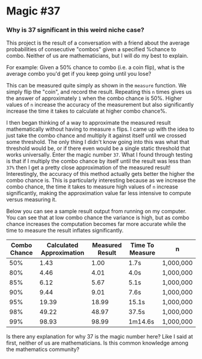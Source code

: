 # Magic #37
### Why is 37 significant in this weird niche case?

This project is the result of a conversation with a friend about the average probabilities of consecutive "combos" given a specified %chance to combo. Neither of us are mathematicians, but I will do my best to explain.

For example:
Given a 50% chance to combo (i.e. a coin flip), what is the average combo you'd get if you keep going until you lose?

This can be measured quite simply as shown in the `measure` function. We simply flip the "coin", and record the result. Repeating this `n` times gives us the answer of approximately `1` when the combo chance is 50%. Higher values of `n` increase the accuracy of the measurement but also significantly increase the time it takes to calculate at higher combo chance%.

I then began thinking of a way to approximate the measured result mathematically without having to measure `n` flips. I came up with the idea to just take the combo chance and multiply it against itself until we crossed some threshold. The only thing I didn't know going into this was what that threshold would be, or if there even would be a single static threshold that works universally. Enter the magic number `37`. What I found through testing is that if I multiply the combo chance by itself until the result was less than `37%` then I get a pretty close approximation of the measured result! Interestingly, the accuracy of this method actually gets better the higher the combo chance is. This is particularly interesting because as we increase the combo chance, the time it takes to measure high values of `n` increase significantly, making the approximation value far less intensive to compute versus measuring it.

Below you can see a sample result output from running on my computer. You can see that at low combo chance the variance is high, but as combo chance increases the computation becomes far more accurate while the time to measure the result inflates significantly.



| Combo Chance | Calculated Approximation | Measured Result | Time To Measure | n         |
|--------------|--------------------------|-----------------|-----------------|-----------|
| 50%          | 1.43                     | 1.00            | 1.7s            | 1,000,000 |
| 80%          | 4.46                     | 4.01            | 4.0s            | 1,000,000 |
| 85%          | 6.12                     | 5.67            | 5.1s            | 1,000,000 |
| 90%          | 9.44                     | 9.01            | 7.6s            | 1,000,000 |
| 95%          | 19.39                    | 18.99           | 15.1s           | 1,000,000 |
| 98%          | 49.22                    | 48.97           | 37.5s           | 1,000,000 |
| 99%          | 98.93                    | 98.99           | 1m14.6s         | 1,000,000 |

Is there any explanation for why 37 is the magic number here? Like I said at first, neither of us are mathematicians. Is this common knowledge among the mathematics community?
